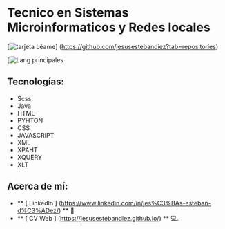 # Tecnico en Sistemas Microinformaticos y Redes locales

[![ tarjeta Léame](https://github-readme-stats.vercel.app/api?username=jesusestebandiezs&show_icons=true&theme=tokyonight)] (https://github.com/jesusestebandiez?tab=repositories)

[![Lang principales](https://github-readme-stats.vercel.app/api/top-langs/?username=jesusestebandiez&theme=tokyonight)


##  Tecnologías:
- Scss
- Java
- HTML
- PYHTON
- CSS
- JAVASCRIPT
- XML
- XPAHT
- XQUERY
- XLT
##  Acerca de mí:
-  ** [ LinkedIn ] (https://www.linkedin.com/in/jes%C3%BAs-esteban-d%C3%ADez/) ** 🏢️
-  ** [ CV Web ] (https://jesusestebandiez.github.io/) ** 💻.
